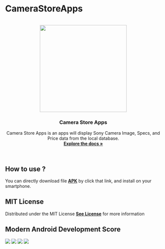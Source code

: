 # CameraStoreApps
<!-- PROJECT LOGO -->
<p align="center">
  <br>
  <img  width="280px" src="https://github.com/mas-diq/StoreCameraApps/blob/master/app/src/main/res/drawable/camera.png" />
  <h3 align="center">Camera Store Apps</h3>
  <p align="center">
   Camera Store Apps is an apps will display Sony Camera Image, Specs, and Price data from the local database.
    <br />
    <a href="https://github.com/mas-diq/CameraStoreApps"><strong>Explore the docs »</strong></a>
  </p>
</p>
<br>

## How to use ?
<p align="left">
  You can directly download file 
<a href="https://github.com/mas-diq/CameraStoreApps/blob/master/CameraStoreApps.apk"><strong>APK</strong></a> 
  by click that link, and install on your smartphone.
</p>

## MIT License
<p align="left">
  Distributed under the MIT License
<a href="https://github.com/mas-diq/CameraStoreApps/blob/master/LICENSE"><strong>See License</strong></a> 
  for more information
</p>

## Modern Android Development Score
 <img src="https://github.com/mas-diq/StoreCameraApps/blob/master/summary.png" />
 <img src="https://github.com/mas-diq/StoreCameraApps/blob/master/kotlin.png" />
 <img src="https://github.com/mas-diq/StoreCameraApps/blob/master/studio.png" />
 <img src="https://github.com/mas-diq/StoreCameraApps/blob/master/jetpack.png" />
